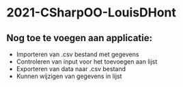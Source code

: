 # 2021-CSharpOO-LouisDHont

## Nog toe te voegen aan applicatie:

- Importeren van .csv bestand met gegevens
- Controleren van input voor het toevoegen aan lijst
- Exporteren van data naar .csv bestand
- Kunnen wijzigen van gegevens in lijst